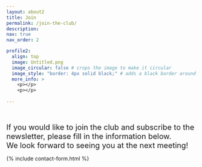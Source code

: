 ```yaml
---
layout: about2
title: Join
permalink: /join-the-club/
description: 
nav: true
nav_order: 2

profile2:
  align: top
  image: Untitled.png
  image_circular: false # crops the image to make it circular
  image_style: "border: 4px solid black;" # adds a black border around the image
  more_info: > 
    <p></p>
    <p></p>
    
---
```

<br><br>
<span style="font-size: 20px;">
If you would like to join the club and subscribe to the newsletter, please fill in the information below. <br> We look forward to seeing you at the next meeting!

{% include contact-form.html %}



